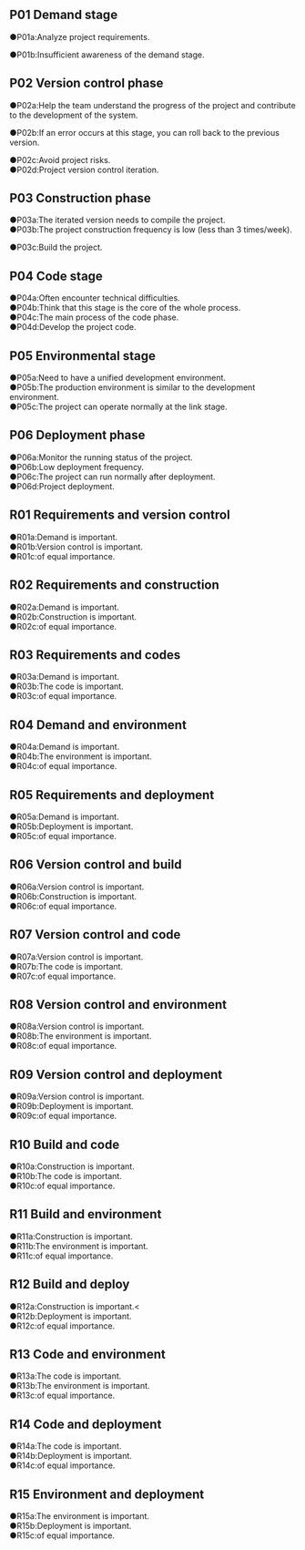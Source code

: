 ## P01 Demand stage
●P01a:Analyze project requirements.<br>

●P01b:Insufficient awareness of the demand stage.<br>
## P02 Version control phase
●P02a:Help the team understand the progress of the project and contribute to the development of the system.<br>

●P02b:If an error occurs at this stage, you can roll back to the previous version.<br>

●P02c:Avoid project risks.<br>
●P02d:Project version control iteration.<br>

## P03 Construction phase
●P03a:The iterated version needs to compile the project.<br>
●P03b:The project construction frequency is low (less than 3 times/week).<br>

●P03c:Build the project.<br>
## P04 Code stage
●P04a:Often encounter technical difficulties.<br>
●P04b:Think that this stage is the core of the whole process.<br>
●P04c:The main process of the code phase.<br>
●P04d:Develop the project code.<br>
## P05 Environmental stage
●P05a:Need to have a unified development environment.<br>
●P05b:The production environment is similar to the development environment.<br>
●P05c:The project can operate normally at the link stage.<br>
## P06 Deployment phase
●P06a:Monitor the running status of the project.<br>
●P06b:Low deployment frequency.<br>
●P06c:The project can run normally after deployment.<br>
●P06d:Project deployment.<br>
## R01 Requirements and version control
●R01a:Demand is important.<br>
●R01b:Version control is important.<br>
●R01c:of equal importance.<br>
## R02 Requirements and construction
●R02a:Demand is important.<br>
●R02b:Construction is important.<br>
●R02c:of equal importance.<br>

## R03 Requirements and codes
●R03a:Demand is important.<br>
●R03b:The code is important.<br>
●R03c:of equal importance.<br>
## R04 Demand and environment
●R04a:Demand is important.<br>
●R04b:The environment is important.<br>
●R04c:of equal importance.<br>
## R05 Requirements and deployment
●R05a:Demand is important.<br>
●R05b:Deployment is important.<br>
●R05c:of equal importance.<br>
## R06 Version control and build
●R06a:Version control is important.<br>
●R06b:Construction is important.<br>
●R06c:of equal importance.<br>
## R07 Version control and code
●R07a:Version control is important.<br>
●R07b:The code is important.<br>
●R07c:of equal importance.<br>
## R08 Version control and environment
●R08a:Version control is important.<br>
●R08b:The environment is important.<br>
●R08c:of equal importance.<br>
## R09 Version control and deployment
●R09a:Version control is important.<br>
●R09b:Deployment is important.<br>
●R09c:of equal importance.<br>

## R10 Build and code
●R10a:Construction is important.<br>
●R10b:The code is important.<br>
●R10c:of equal importance.<br>
## R11 Build and environment
●R11a:Construction is important.<br>
●R11b:The environment is important.<br>
●R11c:of equal importance.<br>
## R12 Build and deploy
●R12a:Construction is important.<<br>
●R12b:Deployment is important.<br>
●R12c:of equal importance.<br>
## R13 Code and environment
●R13a:The code is important.<br>
●R13b:The environment is important.<br>
●R13c:of equal importance.<br>
## R14 Code and deployment
●R14a:The code is important.<br>
●R14b:Deployment is important.<br>
●R14c:of equal importance.<br>
## R15 Environment and deployment
●R15a:The environment is important.<br>
●R15b:Deployment is important.<br>
●R15c:of equal importance.<br>
